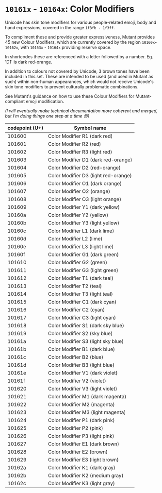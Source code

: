 # `10161x` - `10164x`: Color Modifiers
Unicode has skin tone modifiers for various people-related emoji, body and hand expressions, covered in the range `1f3fb - 1f3ff`.

To compliment these and provide greater expressiveness, Mutant provides 45 new Colour Modifiers, which are currently covered by the region `10160x`-`10162x`, with `10163x` - `10164x` providing reserve space.

In shortcodes these are referenced with a letter followed by a number. Eg. 'D1' is dark red-orange.

In addition to colours not covered by Unicode, 3 brown tones have been included in this set. These are intended to be used (and used in Mutant as such) within non-human appearances, which would not receive Unicode's skin tone modifiers to prevent culturally problematic combinations.

See Mutant's guidance on how to use these Colour Modifiers for Mutant-compliant emoji modification.

*(I will eventually make technical documentation more coherent and merged, but I'm doing things one step at a time 😓)*

| codepoint (U+) | Symbol name |
| ---- | ---- |
| 101600 | Color Modifier R1 (dark red) |
| 101601 | Color Modifier R2 (red) |
| 101602 | Color Modifier R3 (light red) |
| 101603 | Color Modifier D1 (dark red-orange) |
| 101604 | Color Modifier D2 (red-orange) |
| 101605 | Color Modifier D3 (light red-orange) |
| 101606 | Color Modifier O1 (dark orange) |
| 101607 | Color Modifier O2 (orange) |
| 101608 | Color Modifier O3 (light orange) |
| 101609 | Color Modifier Y1 (dark yellow) |
| 10160a | Color Modifier Y2 (yellow) |
| 10160b | Color Modifier Y3 (light yellow) |
| 10160c | Color Modifier L1 (dark lime) |
| 10160d | Color Modifier L2 (lime) |
| 10160e | Color Modifier L3 (light lime) |
| 10160f | Color Modifier G1 (dark green) |
| 101610 | Color Modifier G2 (green) |
| 101611 | Color Modifier G3 (light green) |
| 101612 | Color Modifier T1 (dark teal) |
| 101613 | Color Modifier T2 (teal) |
| 101614 | Color Modifier T3 (light teal) |
| 101615 | Color Modifier C1 (dark cyan) |
| 101616 | Color Modifier C2 (cyan) |
| 101617 | Color Modifier C3 (light cyan) |
| 101618 | Color Modifier S1 (dark sky blue) |
| 101619 | Color Modifier S2 (sky blue) |
| 10161a | Color Modifier S3 (light sky blue) |
| 10161b | Color Modifier B1 (dark blue) |
| 10161c | Color Modifier B2 (blue) |
| 10161d | Color Modifier B3 (light blue) |
| 10161e | Color Modifier V1 (dark violet) |
| 10161f | Color Modifier V2 (violet) |
| 101620 | Color Modifier V3 (light violet) |
| 101621 | Color Modifier M1 (dark magenta) |
| 101622 | Color Modifier M2 (magenta) |
| 101623 | Color Modifier M3 (light magenta) |
| 101624 | Color Modifier P1 (dark pink) |
| 101625 | Color Modifier P2 (pink) |
| 101626 | Color Modifier P3 (light pink) |
| 101627 | Color Modifier E1 (dark brown) |
| 101628 | Color Modifier E2 (brown) |
| 101629 | Color Modifier E3 (light brown) |
| 10162a | Color Modifier K1 (dark gray) |
| 10162b | Color Modifier K2 (medium gray) |
| 10162c | Color Modifier K3 (light gray) |
